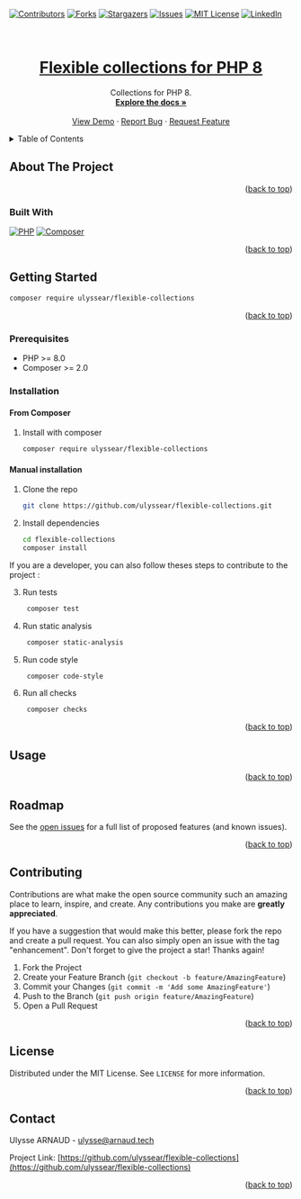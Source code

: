 <a name="readme-top"></a>

[![Contributors][contributors-shield]][contributors-url]
[![Forks][forks-shield]][forks-url]
[![Stargazers][stars-shield]][stars-url]
[![Issues][issues-shield]][issues-url]
[![MIT License][license-shield]][license-url]
[![LinkedIn][linkedin-shield]][linkedin-url]



<!-- PROJECT LOGO -->
<br />
<div align="center">
  <a href="https://github.com/ulyssear/flexible-collections">
    <h1 align="center">Flexible collections for PHP 8</h1>
  </a>

  <p align="center">
    Collections for PHP 8.
    <br />
    <a href="https://github.com/ulyssear/flexible-collections"><strong>Explore the docs »</strong></a>
    <br />
    <br />
    <a href="https://github.com/ulyssear/flexible-collections">View Demo</a>
    ·
    <a href="https://github.com/ulyssear/flexible-collections/issues">Report Bug</a>
    ·
    <a href="https://github.com/ulyssear/flexible-collections/issues">Request Feature</a>
  </p>
</div>



<!-- TABLE OF CONTENTS -->
<details>
  <summary>Table of Contents</summary>
  <ol>
    <li>
      <a href="#about-the-project">About The Project</a>
      <ul>
        <li><a href="#built-with">Built With</a></li>
      </ul>
    </li>
    <li>
      <a href="#getting-started">Getting Started</a>
      <ul>
        <li><a href="#prerequisites">Prerequisites</a></li>
        <li><a href="#installation">Installation</a></li>
      </ul>
    </li>
    <li><a href="#usage">Usage</a></li>
    <li><a href="#roadmap">Roadmap</a></li>
    <li><a href="#contributing">Contributing</a></li>
    <li><a href="#license">License</a></li>
    <li><a href="#contact">Contact</a></li>
    <!-- <li><a href="#acknowledgments">Acknowledgments</a></li> -->
  </ol>
</details>



<!-- ABOUT THE PROJECT -->
## About The Project

<!-- TODO : Add description of the -->


<p align="right">(<a href="#readme-top">back to top</a>)</p>



### Built With

[![PHP][PHP-shield]][PHP-url]
[![Composer][Composer-shield]][Composer-url]


<p align="right">(<a href="#readme-top">back to top</a>)</p>



<!-- GETTING STARTED -->
## Getting Started

```bash
composer require ulyssear/flexible-collections
```

<p align="right">(<a href="#readme-top">back to top</a>)</p>

### Prerequisites

* PHP >= 8.0
* Composer >= 2.0

### Installation

#### From Composer

1. Install with composer

   ```bash
   composer require ulyssear/flexible-collections
   ```

#### Manual installation

1. Clone the repo
   ```sh
   git clone https://github.com/ulyssear/flexible-collections.git
   ```
2. Install dependencies
   ```sh
   cd flexible-collections
   composer install
   ```

If you are a developer, you can also follow theses steps to contribute to the project :

3. Run tests
   ```sh
    composer test
    ```
4. Run static analysis
    ```sh
     composer static-analysis
     ```
6. Run code style
    ```sh
     composer code-style
     ```
7. Run all checks
    ```sh
     composer checks
     ```

<p align="right">(<a href="#readme-top">back to top</a>)</p>



<!-- USAGE EXAMPLES -->
## Usage

<!-- TODO : ADD examples -->

<p align="right">(<a href="#readme-top">back to top</a>)</p>



<!-- ROADMAP -->
## Roadmap

<!-- TODO : ADD roadmap
- [ ] Feature 1
- [ ] Feature 2
- [ ] Feature 3
    - [ ] Nested Feature
-->
See the [open issues](https://github.com/ulyssear/flexible-collections/issues) for a full list of proposed features (and known issues).

<p align="right">(<a href="#readme-top">back to top</a>)</p>



<!-- CONTRIBUTING -->
## Contributing

Contributions are what make the open source community such an amazing place to learn, inspire, and create. Any contributions you make are **greatly appreciated**.

If you have a suggestion that would make this better, please fork the repo and create a pull request. You can also simply open an issue with the tag "enhancement".
Don't forget to give the project a star! Thanks again!

1. Fork the Project
2. Create your Feature Branch (`git checkout -b feature/AmazingFeature`)
3. Commit your Changes (`git commit -m 'Add some AmazingFeature'`)
4. Push to the Branch (`git push origin feature/AmazingFeature`)
5. Open a Pull Request

<p align="right">(<a href="#readme-top">back to top</a>)</p>



<!-- LICENSE -->
## License

Distributed under the MIT License. See `LICENSE` for more information.

<p align="right">(<a href="#readme-top">back to top</a>)</p>



<!-- CONTACT -->
## Contact

Ulysse ARNAUD - ulysse@arnaud.tech

Project Link: [https://github.com/ulyssear/flexible-collections](https://github.com/ulyssear/flexible-collections)

<p align="right">(<a href="#readme-top">back to top</a>)</p>


<!-- MARKDOWN LINKS & IMAGES -->
<!-- https://www.markdownguide.org/basic-syntax/#reference-style-links -->
[contributors-shield]: https://img.shields.io/github/contributors/ulyssear/flexible-collections.svg?style=for-the-badge
[contributors-url]: https://github.com/ulyssear/flexible-collections/graphs/contributors
[forks-shield]: https://img.shields.io/github/forks/ulyssear/flexible-collections.svg?style=for-the-badge
[forks-url]: https://github.com/ulyssear/flexible-collections/network/members
[stars-shield]: https://img.shields.io/github/stars/ulyssear/flexible-collections.svg?style=for-the-badge
[stars-url]: https://github.com/ulyssear/flexible-collections/stargazers
[issues-shield]: https://img.shields.io/github/issues/ulyssear/flexible-collections.svg?style=for-the-badge
[issues-url]: https://github.com/ulyssear/flexible-collections/issues
[license-shield]: https://img.shields.io/github/license/ulyssear/flexible-collections.svg?style=for-the-badge
[license-url]: https://github.com/ulyssear/flexible-collections/blob/master/LICENSE
[linkedin-shield]: https://img.shields.io/badge/-LinkedIn-black.svg?style=for-the-badge&logo=linkedin&colorB=555
[linkedin-url]: https://linkedin.com/in/ulyssearnaud
[PHP-shield]: https://img.shields.io/badge/PHP-777BB4?style=for-the-badge&logo=php&logoColor=white
[PHP-url]: https://www.php.net/
[Composer-shield]: https://img.shields.io/badge/Composer-885630?style=for-the-badge&logo=composer&logoColor=white
[Composer-url]: https://getcomposer.org/
